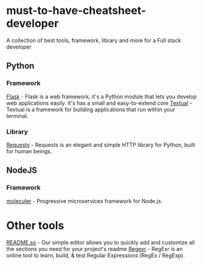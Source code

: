 # must-to-have-cheatsheet-developer

A collection of best tools, framework, library and more for a Full stack developer


## Python

### Framework
[Flask](https://flask.palletsprojects.com/en/2.2.x/#) - Flask is a web framework, it's a Python module that lets you develop web applications easily. It's has a small and easy-to-extend core
[Textual](https://textual.textualize.io/) - Textual is a framework for building applications that run within your terminal.

### Library
[Requests](https://requests.readthedocs.io/en/latest/) - Requests is an elegant and simple HTTP library for Python, built for human beings.



## NodeJS
### Framework 
[moleculer](https://moleculer.services/) - Progressive microservices framework for Node.js.



# Other tools
[README.so](https://readme.so/) - Our simple editor allows you to quickly add and customize all the sections you need for your project's readme
[Regexr](https://regexr.com/) - RegExr is an online tool to learn, build, & test Regular Expressions (RegEx / RegExp).
